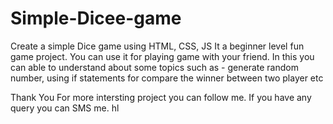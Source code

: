 # Simple-Dicee-game
Create a simple Dice game using HTML, CSS, JS 
It a beginner level fun game project. You can use it for playing game with your friend.
In this you can able to understand about some topics such as - generate random number, using if statements for compare the winner between two player etc

Thank You 
For more intersting project you can follow me. 
If you have any query you can SMS me.
hl
